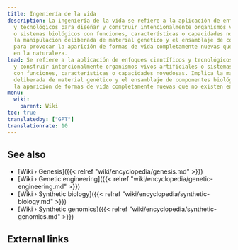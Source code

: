```yaml
---
title: Ingeniería de la vida
description: La ingeniería de la vida se refiere a la aplicación de enfoques científicos
  y tecnológicos para diseñar y construir intencionalmente organismos vivos artificiales
  o sistemas biológicos con funciones, características o capacidades novedosas. Implica
  la manipulación deliberada de material genético y el ensamblaje de componentes biológicos
  para provocar la aparición de formas de vida completamente nuevas que no existen
  en la naturaleza.
lead: Se refiere a la aplicación de enfoques científicos y tecnológicos para diseñar
  y construir intencionalmente organismos vivos artificiales o sistemas biológicos
  con funciones, características o capacidades novedosas. Implica la manipulación
  deliberada de material genético y el ensamblaje de componentes biológicos para provocar
  la aparición de formas de vida completamente nuevas que no existen en la naturaleza.
menu:
  wiki:
    parent: Wiki
toc: true
translatedby: ["GPT"]
translationrate: 10
---
```


## See also

- [Wiki › Genesis]({{< relref "wiki/encyclopedia/genesis.md" >}})
- [Wiki › Genetic engineering]({{< relref "wiki/encyclopedia/genetic-engineering.md" >}})
- [Wiki › Synthetic biology]({{< relref "wiki/encyclopedia/synthetic-biology.md" >}})
- [Wiki › Synthetic genomics]({{< relref "wiki/encyclopedia/synthetic-genomics.md" >}})

## External links
